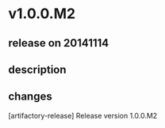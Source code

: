 # v1.0.0.M2

## release on 20141114

## description

## changes

[artifactory-release] Release version 1.0.0.M2

